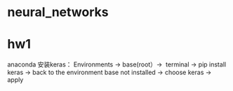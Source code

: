 # neural_networks

# hw1
anaconda 安装keras：
Environments -> base(root）->  terminal -> pip install keras 
-> back to the environment base not installed -> choose keras -> apply
